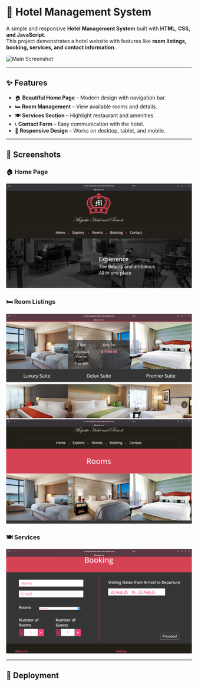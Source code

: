 # 🏨 Hotel Management System  

A simple and responsive **Hotel Management System** built with **HTML, CSS, and JavaScript**.  
This project demonstrates a hotel website with features like **room listings, booking, services, and contact information**.  

![Main Screenshot](assets/homepage.png)

---

## ✨ Features  
- 🏠 **Beautiful Home Page** – Modern design with navigation bar.  
- 🛏️ **Room Management** – View available rooms and details.  
- 🍽️ **Services Section** – Highlight restaurant and amenities.  
- 📞 **Contact Form** – Easy communication with the hotel.  
- 📱 **Responsive Design** – Works on desktop, tablet, and mobile.  

---

## 📸 Screenshots  

### 🏠 Home Page  
![Home](assets/homepage1.png)  

### 🛏️ Room Listings  
![Rooms](assets/rooms1.png)  
![Rooms](assets/rooms2.png) 

### 🍽️ Services  
![Services](assets/services.png)  
 

---

## 🚀 Deployment  


